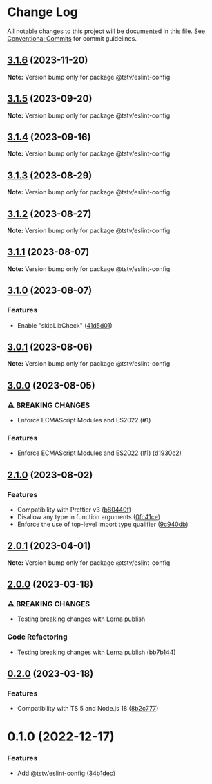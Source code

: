 # Change Log

All notable changes to this project will be documented in this file. See [Conventional Commits](https://conventionalcommits.org) for commit guidelines.

## [3.1.6](https://github.com/typescripttv/tsconfigs/compare/@tstv/eslint-config@3.1.5...@tstv/eslint-config@3.1.6) (2023-11-20)

**Note:** Version bump only for package @tstv/eslint-config

## [3.1.5](https://github.com/typescripttv/tsconfigs/compare/@tstv/eslint-config@3.1.4...@tstv/eslint-config@3.1.5) (2023-09-20)

**Note:** Version bump only for package @tstv/eslint-config

## [3.1.4](https://github.com/typescripttv/tsconfigs/compare/@tstv/eslint-config@3.1.3...@tstv/eslint-config@3.1.4) (2023-09-16)

**Note:** Version bump only for package @tstv/eslint-config

## [3.1.3](https://github.com/typescripttv/tsconfigs/compare/@tstv/eslint-config@3.1.2...@tstv/eslint-config@3.1.3) (2023-08-29)

**Note:** Version bump only for package @tstv/eslint-config

## [3.1.2](https://github.com/typescripttv/tsconfigs/compare/@tstv/eslint-config@3.1.1...@tstv/eslint-config@3.1.2) (2023-08-27)

**Note:** Version bump only for package @tstv/eslint-config

## [3.1.1](https://github.com/typescripttv/tsconfigs/compare/@tstv/eslint-config@3.1.0...@tstv/eslint-config@3.1.1) (2023-08-07)

**Note:** Version bump only for package @tstv/eslint-config

## [3.1.0](https://github.com/typescripttv/tsconfigs/compare/@tstv/eslint-config@3.0.1...@tstv/eslint-config@3.1.0) (2023-08-07)

### Features

- Enable "skipLibCheck" ([41d5d01](https://github.com/typescripttv/tsconfigs/commit/41d5d01243dbc3e2570f520f8d2818d64e8f2560))

## [3.0.1](https://github.com/typescripttv/tsconfigs/compare/@tstv/eslint-config@3.0.0...@tstv/eslint-config@3.0.1) (2023-08-06)

**Note:** Version bump only for package @tstv/eslint-config

## [3.0.0](https://github.com/typescripttv/tsconfigs/compare/@tstv/eslint-config@2.1.0...@tstv/eslint-config@3.0.0) (2023-08-05)

### ⚠ BREAKING CHANGES

- Enforce ECMAScript Modules and ES2022 (#1)

### Features

- Enforce ECMAScript Modules and ES2022 ([#1](https://github.com/typescripttv/tsconfigs/issues/1)) ([d1930c2](https://github.com/typescripttv/tsconfigs/commit/d1930c2b470b43ac09875afe4e24f52a1e3e794c))

## [2.1.0](https://github.com/typescripttv/tsconfigs/compare/@tstv/eslint-config@2.0.1...@tstv/eslint-config@2.1.0) (2023-08-02)

### Features

- Compatibility with Prettier v3 ([b80440f](https://github.com/typescripttv/tsconfigs/commit/b80440f1b4e6eb8a12f5d977054f2a325ecb1437))
- Disallow any type in function arguments ([0fc41ce](https://github.com/typescripttv/tsconfigs/commit/0fc41ce0fd48ee6f0f0989ad0d4a05e0b86d814a))
- Enforce the use of top-level import type qualifier ([9c940db](https://github.com/typescripttv/tsconfigs/commit/9c940dbe91d64481e08745b6828b5376159937cd))

## [2.0.1](https://github.com/typescripttv/tsconfigs/compare/@tstv/eslint-config@2.0.0...@tstv/eslint-config@2.0.1) (2023-04-01)

**Note:** Version bump only for package @tstv/eslint-config

## [2.0.0](https://github.com/typescripttv/tsconfigs/compare/@tstv/eslint-config@0.2.0...@tstv/eslint-config@2.0.0) (2023-03-18)

### ⚠ BREAKING CHANGES

- Testing breaking changes with Lerna publish

### Code Refactoring

- Testing breaking changes with Lerna publish ([bb7b144](https://github.com/typescripttv/tsconfigs/commit/bb7b1440d6358d574778b29da0ef449726ced9a6))

## [0.2.0](https://github.com/typescripttv/tsconfigs/compare/@tstv/eslint-config@0.1.0...@tstv/eslint-config@0.2.0) (2023-03-18)

### Features

- Compatibility with TS 5 and Node.js 18 ([8b2c777](https://github.com/typescripttv/tsconfigs/commit/8b2c77729113ea6d5d8032c3bcf9d5505c77b573))

# 0.1.0 (2022-12-17)

### Features

- Add @tstv/eslint-config ([34b1dec](https://github.com/typescripttv/tsconfigs/commit/34b1deca2b35acf07fcb64d49270f5882a9c943c))
